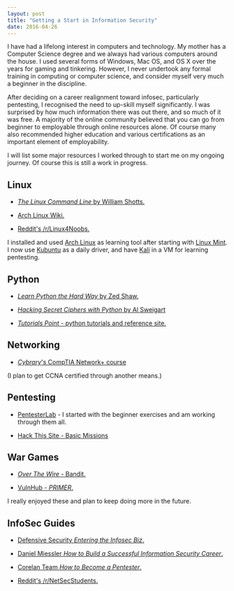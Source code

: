 ```yaml
---
layout: post
title: "Getting a Start in Information Security"
date: 2016-04-26
---
```


I have had a lifelong interest in computers and technology. My mother has a Computer Science degree and we always had various computers around the house. I used several forms of Windows, Mac OS, and OS X over the years for gaming and tinkering. However, I never undertook any formal training in computing or computer science, and consider myself very much a beginner in the discipline. 


After deciding on a career realignment toward infosec, particularly pentesting, I recognised the need to up-skill myself significantly. I was surprised by how much information there was out there, and so much of it was free. A majority of the online community believed that you can go from beginner to employable through online resources alone. Of course many also recommended higher education and various certifications as an important element of employability. 


I will list some major resources I worked through to start me on my ongoing journey. Of course this is still a work in progress.


## Linux

+ [*The Linux Command Line* by William Shotts.](http://linuxcommand.org/tlcl.php)

+ [Arch Linux Wiki.](https://wiki.archlinux.org/)

+ [Reddit's /r/Linux4Noobs.](https://www.reddit.com/r/linux4noobs/)

I installed and used [Arch Linux](https://www.archlinux.org/) as learning tool after starting with [Linux Mint](https://www.linuxmint.com/). I now use [Kubuntu](http://www.kubuntu.org/) as a daily driver, and have [Kali](https://www.kali.org/) in a VM for learning pentesting.


## Python

+ [*Learn Python the Hard Way* by Zed Shaw.](http://learnpythonthehardway.org/)

+ [*Hacking Secret Ciphers with Python* by Al Sweigart](https://inventwithpython.com/hacking/)

+ [*Tutorials Point* - python tutorials and reference site.](http://www.tutorialspoint.com/python/index.htm)


## Networking

+ [*Cybrary*'s CompTIA Network+ course](https://www.cybrary.it/course/comptia-network-plus/)

(I plan to get CCNA certified through another means.)


## Pentesting

+ [PentesterLab](https://pentesterlab.com/individuals) - I started with the beginner exercises and am working through them all.

+ [Hack This Site - Basic Missions](https://www.hackthissite.org/)


## War Games

+ [*Over The Wire* - Bandit.](http://overthewire.org/wargames/)

+ [VulnHub - *PRIMER*.](https://www.vulnhub.com/entry/primer-101,136/)

I really enjoyed these and plan to keep doing more in the future.


## InfoSec Guides

+ [Defensive Security *Entering the Infosec Biz*.](http://www.defensivesecurity.org/entering-information-security-industry/)

+ [Daniel Miessler *How to Build a Successful Information Security Career*.](https://danielmiessler.com/blog/build-successful-infosec-career/)

+ [Corelan Team *How to Become a Pentester*.](https://www.corelan.be/index.php/2015/10/13/how-to-become-a-pentester/)

+ [Reddit's /r/NetSecStudents.](https://www.reddit.com/r/netsecstudents)

